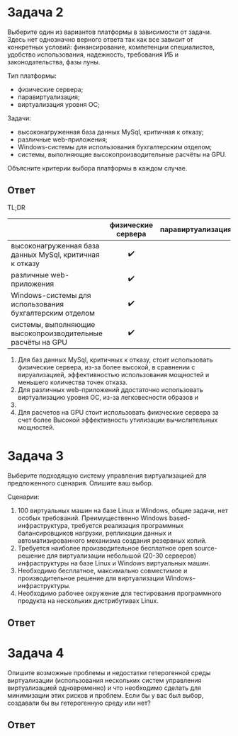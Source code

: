 # Задача 2

Выберите один из вариантов платформы в зависимости от задачи. Здесь нет однозначно верного ответа так как все зависит от конкретных условий: финансирование, компетенции специалистов, удобство использования, надежность, требования ИБ и законодательства, фазы луны.

Тип платформы:

- физические сервера;
- паравиртуализация;
- виртуализация уровня ОС;

Задачи:

- высоконагруженная база данных MySql, критичная к отказу;
- различные web-приложения;
- Windows-системы для использования бухгалтерским отделом;
- системы, выполняющие высокопроизводительные расчёты на GPU.

Объясните критерии выбора платформы в каждом случае.

## Ответ

TL;DR

 ||физические сервера|паравиртуализация|виртуализация уровня ОС|
 |:-|:-:|:-:|:-:|
 |высоконагруженная база данных MySql, критичная к отказу|:heavy_check_mark:
 |различные web-приложения|:heavy_check_mark:
 |Windows-системы для использования бухгалтерским отделом|:heavy_check_mark:
 |системы, выполняющие высокопроизводительные расчёты на GPU|:heavy_check_mark:

1. Для баз данных MySql, критичных к отказу, стоит использовать физические сервера, из-за более высокой, в сравнении с вируализацией, эффективностью использования мощностей и меньшего количества точек отказа.
2. Для различных web-приложений ддостаточно использовать виртуализацию уровня ОС, из-за легковесности образов и 
3. 
4. Для расчетов на GPU стоит использовать фиизческие сервера за счет более Высокой эффективность утилизации вычислительных мощностей.

# Задача 3

Выберите подходящую систему управления виртуализацией для предложенного сценария. Опишите ваш выбор.

Сценарии:

1. 100 виртуальных машин на базе Linux и Windows, общие задачи, нет особых требований. Преимущественно Windows based-инфраструктура, требуется реализация программных балансировщиков нагрузки, репликации данных и автоматизированного механизма создания резервных копий.
2. Требуется наиболее производительное бесплатное open source-решение для виртуализации небольшой (20-30 серверов) инфраструктуры на базе Linux и Windows виртуальных машин.
3. Необходимо бесплатное, максимально совместимое и производительное решение для виртуализации Windows-инфраструктуры.
4. Необходимо рабочее окружение для тестирования программного продукта на нескольких дистрибутивах Linux.

## Ответ

# Задача 4

Опишите возможные проблемы и недостатки гетерогенной среды виртуализации (использования нескольких систем управления виртуализацией одновременно) и что необходимо сделать для минимизации этих рисков и проблем. Если бы у вас был выбор, создавали бы вы гетерогенную среду или нет?

## Ответ
